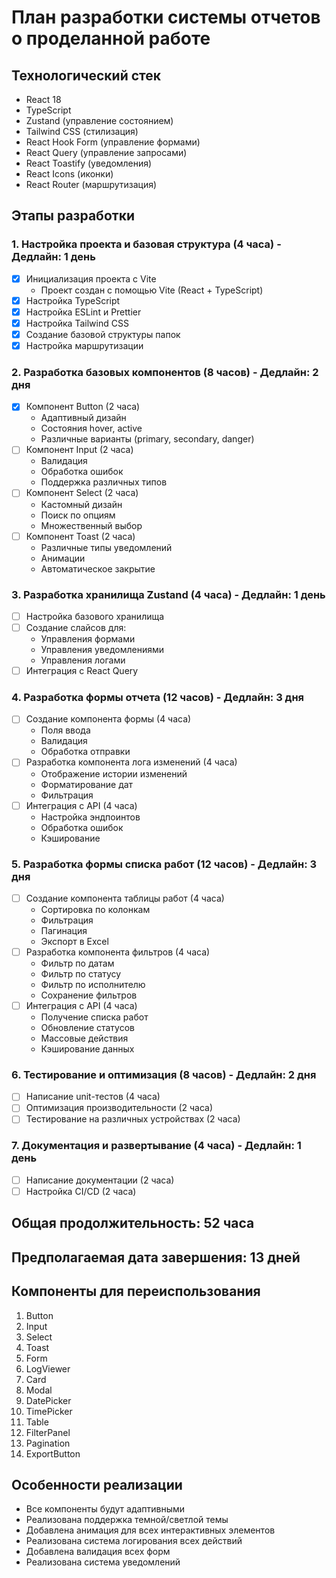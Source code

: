 # План разработки системы отчетов о проделанной работе

## Технологический стек
- React 18
- TypeScript
- Zustand (управление состоянием)
- Tailwind CSS (стилизация)
- React Hook Form (управление формами)
- React Query (управление запросами)
- React Toastify (уведомления)
- React Icons (иконки)
- React Router (маршрутизация)

## Этапы разработки

### 1. Настройка проекта и базовая структура (4 часа) - Дедлайн: 1 день
- [x] Инициализация проекта с Vite
  - Проект создан с помощью Vite (React + TypeScript)
- [x] Настройка TypeScript
- [x] Настройка ESLint и Prettier
- [x] Настройка Tailwind CSS
- [x] Создание базовой структуры папок
- [x] Настройка маршрутизации

### 2. Разработка базовых компонентов (8 часов) - Дедлайн: 2 дня
- [x] Компонент Button (2 часа)
  - Адаптивный дизайн
  - Состояния hover, active
  - Различные варианты (primary, secondary, danger)
- [ ] Компонент Input (2 часа)
  - Валидация
  - Обработка ошибок
  - Поддержка различных типов
- [ ] Компонент Select (2 часа)
  - Кастомный дизайн
  - Поиск по опциям
  - Множественный выбор
- [ ] Компонент Toast (2 часа)
  - Различные типы уведомлений
  - Анимации
  - Автоматическое закрытие

### 3. Разработка хранилища Zustand (4 часа) - Дедлайн: 1 день
- [ ] Настройка базового хранилища
- [ ] Создание слайсов для:
  - Управления формами
  - Управления уведомлениями
  - Управления логами
- [ ] Интеграция с React Query

### 4. Разработка формы отчета (12 часов) - Дедлайн: 3 дня
- [ ] Создание компонента формы (4 часа)
  - Поля ввода
  - Валидация
  - Обработка отправки
- [ ] Разработка компонента лога изменений (4 часа)
  - Отображение истории изменений
  - Форматирование дат
  - Фильтрация
- [ ] Интеграция с API (4 часа)
  - Настройка эндпоинтов
  - Обработка ошибок
  - Кэширование

### 5. Разработка формы списка работ (12 часов) - Дедлайн: 3 дня
- [ ] Создание компонента таблицы работ (4 часа)
  - Сортировка по колонкам
  - Фильтрация
  - Пагинация
  - Экспорт в Excel
- [ ] Разработка компонента фильтров (4 часа)
  - Фильтр по датам
  - Фильтр по статусу
  - Фильтр по исполнителю
  - Сохранение фильтров
- [ ] Интеграция с API (4 часа)
  - Получение списка работ
  - Обновление статусов
  - Массовые действия
  - Кэширование данных

### 6. Тестирование и оптимизация (8 часов) - Дедлайн: 2 дня
- [ ] Написание unit-тестов (4 часа)
- [ ] Оптимизация производительности (2 часа)
- [ ] Тестирование на различных устройствах (2 часа)

### 7. Документация и развертывание (4 часа) - Дедлайн: 1 день
- [ ] Написание документации (2 часа)
- [ ] Настройка CI/CD (2 часа)

## Общая продолжительность: 52 часа
## Предполагаемая дата завершения: 13 дней

## Компоненты для переиспользования
1. Button
2. Input
3. Select
4. Toast
5. Form
6. LogViewer
7. Card
8. Modal
9. DatePicker
10. TimePicker
11. Table
12. FilterPanel
13. Pagination
14. ExportButton

## Особенности реализации
- Все компоненты будут адаптивными
- Реализована поддержка темной/светлой темы
- Добавлена анимация для всех интерактивных элементов
- Реализована система логирования всех действий
- Добавлена валидация всех форм
- Реализована система уведомлений 